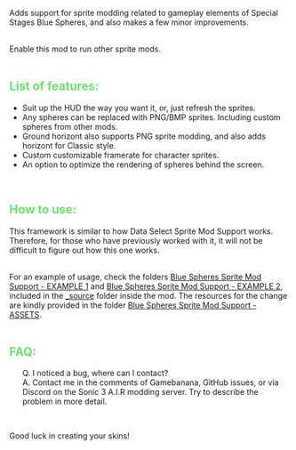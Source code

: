 Adds support for sprite modding related to gameplay elements of Special Stages Blue Spheres, and also makes a few minor improvements.<br><br>

Enable this mod to run other sprite mods.<br><br>

<font color="#6ee16c"><h2>List of features:</h2></font>
<ul><li>Suit up the HUD the way you want it, or, just refresh the sprites.</li>
<li>Any spheres can be replaced with PNG/BMP sprites. Including custom spheres from other mods.</li>
<li>Ground horizont also supports PNG sprite modding, and also adds horizont for Classic style.</li>
<li>Custom customizable framerate for character sprites.</li>
<li>An option to optimize the rendering of spheres behind the screen.</li></ul><br>

<font color="#6ee16c"><h2>How to use:</h2></font>
This framework is similar to how Data Select Sprite Mod Support works. Therefore, for those who have previously worked with it, it will not be difficult to figure out how this one works.<br><br>

For an example of usage, check the folders <u>Blue Spheres Sprite Mod Support - EXAMPLE 1</u> and <u>Blue Spheres Sprite Mod Support - EXAMPLE 2</u>, included in the <u>_source</u> folder inside the mod. The resources for the change are kindly provided in the folder <u>Blue Spheres Sprite Mod Support - ASSETS</u>.<br><br>

<font color="#6ee16c"><h2>FAQ:</h2></font>
<ul>Q. I noticed a bug, where can I contact?<br>
A. Contact me in the comments of Gamebanana, GitHub issues, or via Discord on the Sonic 3 A.I.R modding server. Try to describe the problem in more detail.</ul><br>

Good luck in creating your skins!<br>